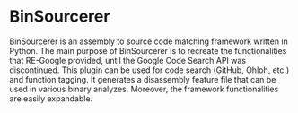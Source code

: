 BinSourcerer
============

BinSourcerer is an assembly to source code matching framework written in Python. The main 
purpose of BinSourcerer is to recreate the functionalities that RE-Google provided, until 
the Google Code Search API was discontinued. This plugin can be used for code search 
(GitHub, Ohloh, etc.) and function tagging. It generates a disassembly feature file that 
can be used in various binary analyzes. Moreover, the framework functionalities are 
easily expandable.
